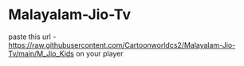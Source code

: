 # Malayalam-Jio-Tv
paste this url - https://raw.githubusercontent.com/Cartoonworldcs2/Malayalam-Jio-Tv/main/M_Jio_Kids on your player
